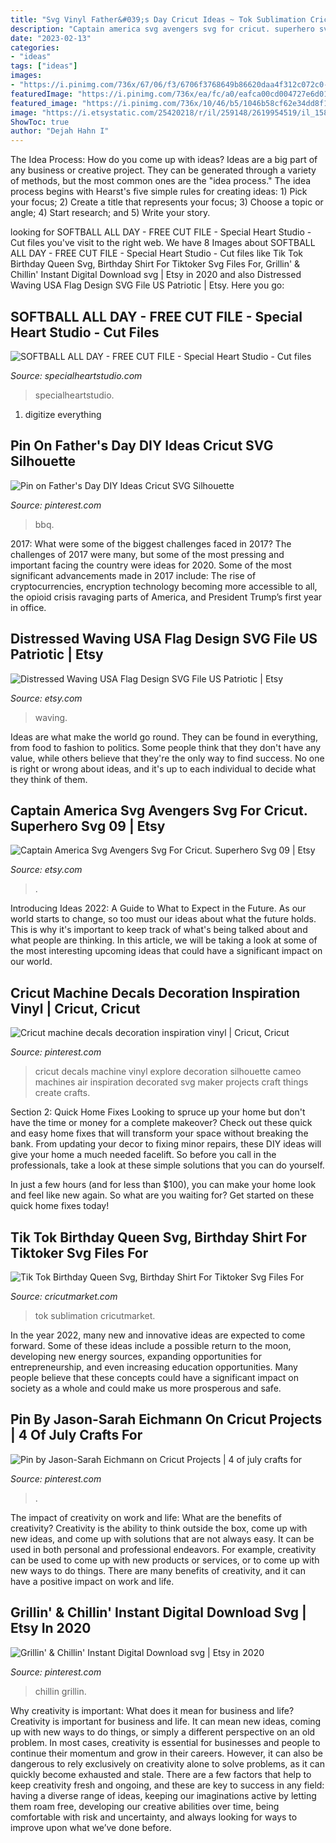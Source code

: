 ```yaml
---
title: "Svg Vinyl Father&#039;s Day Cricut Ideas ~ Tok Sublimation Cricutmarket"
description: "Captain america svg avengers svg for cricut. superhero svg 09"
date: "2023-02-13"
categories:
- "ideas"
tags: ["ideas"]
images:
- "https://i.pinimg.com/736x/67/06/f3/6706f3768649b86620daa4f312c072c0--cricut-decals.jpg"
featuredImage: "https://i.pinimg.com/736x/ea/fc/a0/eafca00cd004727e6d01fb76ac22f9ec.jpg"
featured_image: "https://i.pinimg.com/736x/10/46/b5/1046b58cf62e34dd8f1612ba0fb9f789.jpg"
image: "https://i.etsystatic.com/25420218/r/il/259148/2619954519/il_1588xN.2619954519_394p.jpg"
ShowToc: true
author: "Dejah Hahn I"
---
```



The Idea Process: How do you come up with ideas?
Ideas are a big part of any business or creative project. They can be generated through a variety of methods, but the most common ones are the "idea process." The idea process begins with Hearst's five simple rules for creating ideas: 1) Pick your focus; 2) Create a title that represents your focus; 3) Choose a topic or angle; 4) Start research; and 5) Write your story.

	

		
looking for SOFTBALL ALL DAY - FREE CUT FILE - Special Heart Studio - Cut files you've visit to the right web. We have 8 Images about SOFTBALL ALL DAY - FREE CUT FILE - Special Heart Studio - Cut files like Tik Tok Birthday Queen Svg, Birthday Shirt For Tiktoker Svg Files For, Grillin&#039; &amp; Chillin&#039; Instant Digital Download svg | Etsy in 2020 and also Distressed Waving USA Flag Design SVG File US Patriotic | Etsy. Here you go:
		
    
## SOFTBALL ALL DAY - FREE CUT FILE - Special Heart Studio - Cut Files

<img loading=lazy src="https://specialheartstudio.com/wp-content/uploads/2020/06/Softball-All-Day-mockup.jpg" onerror="this.onerror=null;this.src='https://tse1.mm.bing.net/th?id=OIP.putOGN60zS1B9Y0f-jWbTAHaE7&amp;pid=15.1';" alt="SOFTBALL ALL DAY - FREE CUT FILE - Special Heart Studio - Cut files">

_Source: specialheartstudio.com_

>specialheartstudio. 

	

1. digitize everything

    
## Pin On Father&#039;s Day DIY Ideas Cricut SVG Silhouette

<img loading=lazy src="https://i.pinimg.com/736x/10/46/b5/1046b58cf62e34dd8f1612ba0fb9f789.jpg" onerror="this.onerror=null;this.src='https://tse3.mm.bing.net/th?id=OIP.8lWQOK6svJtXPX1BtgUJaQHaFp&amp;pid=15.1';" alt="Pin on Father&#039;s Day DIY Ideas Cricut SVG Silhouette">

_Source: pinterest.com_

>bbq. 

	

2017: What were some of the biggest challenges faced in 2017?
The challenges of 2017 were many, but some of the most pressing and important facing the country were ideas for 2020. Some of the most significant advancements made in 2017 include: The rise of cryptocurrencies, encryption technology becoming more accessible to all, the opioid crisis ravaging parts of America, and President Trump’s first year in office.

    
## Distressed Waving USA Flag Design SVG File US Patriotic | Etsy

<img loading=lazy src="https://i.etsystatic.com/11306804/r/il/6ea492/2323579810/il_794xN.2323579810_hjno.jpg" onerror="this.onerror=null;this.src='https://tse3.mm.bing.net/th?id=OIP.AB67ce-0CO-vRShr42xfawHaFi&amp;pid=15.1';" alt="Distressed Waving USA Flag Design SVG File US Patriotic | Etsy">

_Source: etsy.com_

>waving. 

	

Ideas are what make the world go round. They can be found in everything, from food to fashion to politics. Some people think that they don't have any value, while others believe that they're the only way to find success. No one is right or wrong about ideas, and it's up to each individual to decide what they think of them.

    
## Captain America Svg Avengers Svg For Cricut. Superhero Svg 09 | Etsy

<img loading=lazy src="https://i.etsystatic.com/25420218/r/il/259148/2619954519/il_1588xN.2619954519_394p.jpg" onerror="this.onerror=null;this.src='https://tse2.mm.bing.net/th?id=OIP.JdRQmDpNn4jP8Dg4dXWkfwHaKX&amp;pid=15.1';" alt="Captain America Svg Avengers Svg For Cricut. Superhero Svg 09 | Etsy">

_Source: etsy.com_

>. 

	

Introducing Ideas 2022: A Guide to What to Expect in the Future. As our world starts to change, so too must our ideas about what the future holds. This is why it's important to keep track of what's being talked about and what people are thinking. In this article, we will be taking a look at some of the most interesting upcoming ideas that could have a significant impact on our world.

    
## Cricut Machine Decals Decoration Inspiration Vinyl | Cricut, Cricut

<img loading=lazy src="https://i.pinimg.com/736x/67/06/f3/6706f3768649b86620daa4f312c072c0--cricut-decals.jpg" onerror="this.onerror=null;this.src='https://tse3.mm.bing.net/th?id=OIP.ml769BCreyMg57rpuQyu1gHaFj&amp;pid=15.1';" alt="Cricut machine decals decoration inspiration vinyl | Cricut, Cricut">

_Source: pinterest.com_

>cricut decals machine vinyl explore decoration silhouette cameo machines air inspiration decorated svg maker projects craft things create crafts. 

	

Section 2: Quick Home Fixes
Looking to spruce up your home but don't have the time or money for a complete makeover? Check out these quick and easy home fixes that will transform your space without breaking the bank.
From updating your decor to fixing minor repairs, these DIY ideas will give your home a much needed facelift. So before you call in the professionals, take a look at these simple solutions that you can do yourself.

In just a few hours (and for less than $100), you can make your home look and feel like new again. So what are you waiting for? Get started on these quick home fixes today!

    
## Tik Tok Birthday Queen Svg, Birthday Shirt For Tiktoker Svg Files For

<img loading=lazy src="https://cricutmarket.com/wp-content/uploads/2021/06/Tik-Tok-Birthday-Queen-Svg-BD26062021HB15-1536x1536.png" onerror="this.onerror=null;this.src='https://tse1.mm.bing.net/th?id=OIP.0apVkhK1kAINpGp4bMHm3AHaHa&amp;pid=15.1';" alt="Tik Tok Birthday Queen Svg, Birthday Shirt For Tiktoker Svg Files For">

_Source: cricutmarket.com_

>tok sublimation cricutmarket. 

	

In the year 2022, many new and innovative ideas are expected to come forward. Some of these ideas include a possible return to the moon, developing new energy sources, expanding opportunities for entrepreneurship, and even increasing education opportunities. Many people believe that these concepts could have a significant impact on society as a whole and could make us more prosperous and safe.

    
## Pin By Jason-Sarah Eichmann On Cricut Projects | 4 Of July Crafts For

<img loading=lazy src="https://i.pinimg.com/736x/ea/fc/a0/eafca00cd004727e6d01fb76ac22f9ec.jpg" onerror="this.onerror=null;this.src='https://tse3.mm.bing.net/th?id=OIP.ncaTIZCjOt5m4YwLuDSbAQHaHO&amp;pid=15.1';" alt="Pin by Jason-Sarah Eichmann on Cricut Projects | 4 of july crafts for">

_Source: pinterest.com_

>. 

	

The impact of creativity on work and life: What are the benefits of creativity?
Creativity is the ability to think outside the box, come up with new ideas, and come up with solutions that are not always easy. It can be used in both personal and professional endeavors. For example, creativity can be used to come up with new products or services, or to come up with new ways to do things. There are many benefits of creativity, and it can have a positive impact on work and life.

    
## Grillin&#039; &amp; Chillin&#039; Instant Digital Download Svg | Etsy In 2020

<img loading=lazy src="https://i.pinimg.com/736x/a4/f8/2c/a4f82cc0705837436b48d0ce1f25336c.jpg" onerror="this.onerror=null;this.src='https://tse2.mm.bing.net/th?id=OIP.R30ctjtyXRdGbdYvMJHWdgHaHa&amp;pid=15.1';" alt="Grillin&#039; &amp; Chillin&#039; Instant Digital Download svg | Etsy in 2020">

_Source: pinterest.com_

>chillin grillin. 

	

Why creativity is important: What does it mean for business and life?
Creativity is important for business and life. It can mean new ideas, coming up with new ways to do things, or simply a different perspective on an old problem. In most cases, creativity is essential for businesses and people to continue their momentum and grow in their careers. However, it can also be dangerous to rely exclusively on creativity alone to solve problems, as it can quickly become exhausted and stale. There are a few factors that help to keep creativity fresh and ongoing, and these are key to success in any field: having a diverse range of ideas, keeping our imaginations active by letting them roam free, developing our creative abilities over time, being comfortable with risk and uncertainty, and always looking for ways to improve upon what we’ve done before.

